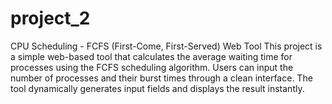 # project_2
CPU Scheduling - FCFS (First-Come, First-Served) Web Tool
This project is a simple web-based tool that calculates the average waiting time for processes using the FCFS scheduling algorithm. Users can input the number of processes and their burst times through a clean interface. The tool dynamically generates input fields and displays the result instantly.

